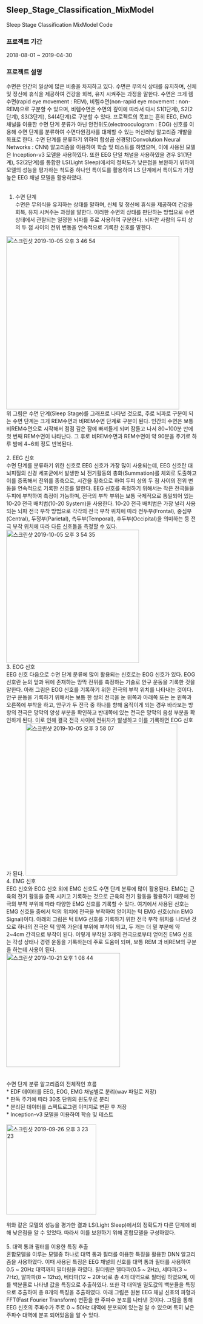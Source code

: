 ## Sleep_Stage_Classification_MixModel
Sleep Stage Classification MixModel Code

### 프로젝트 기간
2018-08-01 ~ 2019-04-30

### 프로젝트 설명
수면은 인간의 일상에 많은 비중을 차지하고 있다. 수면은 무의식 상태를 유지하며, 신체 및 정신에 휴식을 제공하여 건강을 회복, 유지 시켜주는 과정을 말한다.
수면은 크게 렘수면(rapid eye movement : REM), 비렘수면(non-rapid eye movement : non-REM)으로 구분할 수 있으며, 비렘수면은 수면의 깊이에 따라서 다시 S1(1단계), S2(2단계), S3(3단계), S4(4단계)로 구분할 수 있다.
프로젝트의 목표는 흔히 EEG, EMG 채널을 이용한 수면 단계 분류가 아닌 안전위도(electrooculogram : EOG) 신호를 이용해 수면 단계를 분류하여 수면다원검사를 대체할 수 있는 머신러닝 알고리즘 개발을 목표로 한다.
수면 단계를 분류하기 위하여 합성곱 신경망(Convolution Neural Networks : CNN) 알고리즘을 이용하여 학습 및 테스트를 하였으며, 이에 사용된 모델은 Inception-v3 모델을 사용하였다.
또한 EEG 단일 채널을 사용하였을 경우 S1(1단계), S2(2단계)를 통합한 LS(Light Sleep)에서의 정확도가 낮은점을 보완하기 위하여 모델의 성능을 평가하는 척도중 하나인 특이도를 활용하여 LS 단계에서 특이도가 가장 높은 EEG 채널 모델을 활용하였다.
<br />
<br />
1. 수면 단계 <br />
수면은 무의식을 유지하는 상태를 말하며, 신체 및 정신에 휴식을 제공하여 건강을 회복, 유지 시켜주는 과정을 말한다.
이러한 수면의 상태를 판단하는 방법으로 수면 상태에서 관찰되는 일정한 뇌파를 주로 사용하여 구분한다. 뇌파란 사람의 두피 상의 두 점 사이의 전위 변동을 연속적으로 기록한 신호를 말한다.
<img width="456" alt="스크린샷 2019-10-05 오후 3 46 54" src="https://user-images.githubusercontent.com/26424846/66251115-60ac0c00-e787-11e9-8add-c3207b9f4c4c.png">
<br />
위 그림은 수먼 단계(Sleep Stage)를 그래프로 나타낸 것으로, 주로 뇌파로 구분이 되는 수면 단계는 크게 REM수면과 비REM수면 단계로 구분이 된다. 인간의 수면은 보통 비REM수면으로 시작해서 점점 깊은 잠에 빠져들게 되며 잠들고 나서 80~100분 만에 첫 번째 REM수면이 나타난다. 그 후로 비REM수면과 REM수면이 약 90분을 주기로 하루 밤에 4~6회 정도 반복된다.
<br />
<br />
2. EEG 신호 <br />
수면 단계를 분류하기 위한 신호로 EEG 신호가 가장 많이 사용되는데, EEG 신호란 대뇌피질의 신경 세포군에서 발생한 뇌 전기활동의 총화(Summation)를 체외로 도출하고 이를 증폭해서 전위를 종축으로, 시간을 횡축으로 하여 두피 상의 두 점 사이의 전위 변동을 연속적으로 기록한 신호를 말한다. EEG 신호를 측정하기 위해서는 작은 전극들을 두피에 부착하여 측정이 가능하며, 전극의 부착 부위는 보통 국제적으로 통일되어 있는 10-20 전극 배치법(10-20 System)을 사용한다. 10-20 전극 배치법은 가장 널리 사용되는 뇌파 전극 부착 방법으로 각각의 전극 부착 위치에 따라 전두부(Frontal), 중심부(Central), 두정부(Parietal), 측두부(Temporal), 후두부(Occipital)을 의미하는 등 전극 부착 위치에 따라 다른 신호들을 측정할 수 있다.
<img width="350" alt="스크린샷 2019-10-05 오후 3 54 35" src="https://user-images.githubusercontent.com/26424846/66251197-7a018800-e788-11e9-9daf-e212ad66b02b.png">
<br />
3. EOG 신호 <br />
EEG 신호 다음으로 수면 단계 분류에 많이 활용되는 신호로는 EOG 신호가 있다. EOG 신호란 눈의 앞과 뒤에 존재하는 망막 전위를 측정하는 기술로 안구 운동을 기록한 것을 말한다. 아래 그림은 EOG 신호를 기록하기 위한 전극의 부착 위치를 나타내는 것이다. 안구 운동을 기록하기 위해서는 보통 한 쌍의 전극을 눈 위쪽과 아래쪽 또는 눈 왼쪽과 오른쪽에 부착을 하고, 안구가 두 전극 중 하나를 향해 움직이게 되는 경우 바라보는 방향의 전극은 망막의 양성 부분을 확인하고 반대쪽에 있는 전극은 망막의 음성 부분을 확인하게 된다. 이로 인해 결국 전극 사이에 전위차가 발생하고 이를 기록하면 EOG 신호가 된다. 
<img width="400" alt="스크린샷 2019-10-05 오후 3 58 07" src="https://user-images.githubusercontent.com/26424846/66251230-f2684900-e788-11e9-9561-90d4c78c3935.png">
<br />
4. EMG 신호 <br />
EEG 신호와 EOG 신호 외에 EMG 신호도 수면 단계 분류에 많이 활용된다. EMG는 근육의 전기 활동을 증폭 시키고 기록하는 것으로 근육의 전기 활동을 활용하기 때문에 전극의 부착 부위에 따라 다양한 EMG 신호를 기록할 수 있다. 여기에서 사용된 신호는 EMG 신호들 중에서 턱의 위치에 전극을 부착하여 얻어지는 턱 EMG 신호(chin EMG Signal)이다. 아래의 그림은 턱 EMG 신호를 기록하기 위한 전극 부착 위치를 나타낸 것으로 하나의 전극은 턱 앞쪽 가운데 부위에 부착이 되고, 두 개는 더 밑 부분에 약 2~4cm 간격으로 부착이 된다. 이렇게 부착된 3개의 전극으로부터 얻어진 EMG 신호는 각성 상태나 경련 운동을 기록하는데 주로 도움이 되며, 보통 REM 과 비REM의 구분을 하는데 사용이 된다.<br />
<img width="300" alt="스크린샷 2019-10-21 오후 1 08 44" src="https://user-images.githubusercontent.com/26424846/67176185-f2f91480-f403-11e9-9f2c-e9820bd4fcab.png">
<br />
<br /><br />
수면 단계 분류 알고리즘의 전체적인 흐름 <br />
* EDF 데이터를 EEG, EOG, EMG 채널별로 분리(wav 파일로 저장) <br />
* 판독 주기에 따라 30초 단위의 윈도우로 분리 <br />
* 분리된 데이터를 스펙트로그램 이미지로 변환 후 저장 <br />
* Inception-v3 모델을 이용하여 학습 및 테스트 <br /><br />
<img width="237" alt="스크린샷 2019-09-26 오후 3 23 23" src="https://user-images.githubusercontent.com/26424846/65943912-870e3680-e46b-11e9-9808-5c0df504030e.png">
<br /><br />
위와 같은 모델의 성능을 평가한 결과 LS(Light Sleep)에서의 정확도가 다른 단계에 비해 낮은점을 알 수 있었다.
따라서 이를 보완하기 위해 혼합모델을 구성하였다. <br /><br />
5. 대역 통과 필터를 이용한 특징 추출<br />
혼합모델을 이루는 모델중 하나로 대역 통과 필터를 이용한 특징을 활용한 DNN 알고리즘을 사용하였다.
이때 사용된 특징은 EEG 채널의 신호를 대역 통과 필터를 사용하여 0.5 ~ 20Hz 대역까지 필터링을 하였다. 필터링은 델타파(0.5 ~ 2Hz), 세타파(3 ~ 7Hz), 알파파(8 ~ 12hz), 베타파(12 ~ 20Hz)로 
총 4개 대역으로 필터링 하였으며, 이를 백분율로 나타낸 값을 특징으로 추출하였다. 또한 각 대역별 밀도값의 백분율을 특징으로 추출하여 총 8개의 특징을 추출하였다. 아래 그림은 원본 EEG 채널 신호의 파형과 
FFT(Fast Fourier Transform) 변환을 한 주파수 분포를 나타낸 것이다. 그림을 통해 EEG 신호의 주파수가 주로 0 ~ 50Hz 대역에 분포되어 있는걸 알 수 있으며 특히 낮은 주파수 대역에 분포 되어있음을 알 수 있다. 



```python

```
